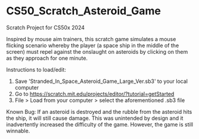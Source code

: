 # CS50_Scratch_Asteroid_Game
Scratch Project for CS50x 2024

Inspired by mouse aim trainers, this scratch game simulates a mouse flicking scenario whereby the player (a space ship in the middle of the screen) must repel against the onslaught on asteroids by clicking on them as they approach for one minute.

Instructions to load/edit:
1. Save 'Stranded_In_Space_Asteroid_Game_Large_Ver.sb3' to your local computer
2. Go to https://scratch.mit.edu/projects/editor/?tutorial=getStarted
3. File > Load from your computer > select the aforementioned .sb3 file
 
Known Bug:
If an asteroid is destroyed and the rubble from the asteroid hits the ship, it will still cause damage. This was unintended by design and it inadvertently increased the difficulty of the game. However, the game is still winnable.

